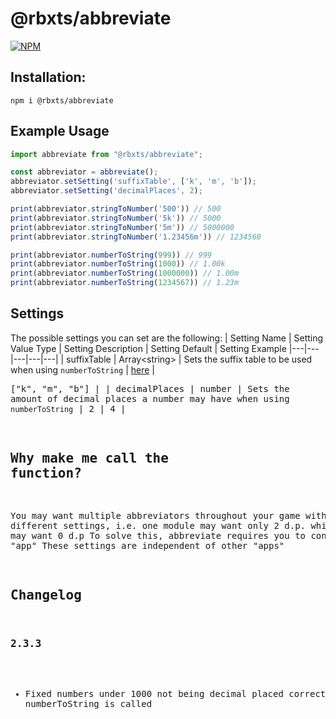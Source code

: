 # @rbxts/abbreviate

[![NPM](https://nodei.co/npm/@rbxts/abbreviate.png)](https://npmjs.org/package/@rbxts/abbreviate)

## Installation:
```npm i @rbxts/abbreviate```

## Example Usage
```typescript
import abbreviate from "@rbxts/abbreviate";

const abbreviator = abbreviate();
abbreviator.setSetting('suffixTable', ['k', 'm', 'b']);
abbreviator.setSetting('decimalPlaces', 2);

print(abbreviator.stringToNumber('500')) // 500
print(abbreviator.stringToNumber('5k')) // 5000
print(abbreviator.stringToNumber('5m')) // 5000000
print(abbreviator.stringToNumber('1.23456m')) // 1234560

print(abbreviator.numberToString(999)) // 999
print(abbreviator.numberToString(1000)) // 1.00k
print(abbreviator.numberToString(1000000)) // 1.00m
print(abbreviator.numberToString(1234567)) // 1.23m
```

## Settings
The possible settings you can set are the following:
| Setting Name | Setting Value Type | Setting Description | Setting Default | Setting Example
|---|---|---|---|---|
| suffixTable | Array\<string\> | Sets the suffix table to be used when using `numberToString` | [here](https://github.com/OverHash/Roblox-TS-Libraries/blob/master/abbreviate/init.lua#L1-L52) 	| <pre lang="ts">["k", "m", "b"] |
| decimalPlaces | number | Sets the amount of decimal places a number may have when using `numberToString` | 2 | 4 |

## Why make me call the function?
You may want multiple abbreviators throughout your game with different settings, i.e. one module may want only 2 d.p. while another may want 0 d.p
To solve this, abbreviate requires you to construct a new "app"
These settings are independent of other "apps"

## Changelog
### 2.3.3
- Fixed numbers under 1000 not being decimal placed correctly when numberToString is called